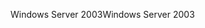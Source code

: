 <span data-ttu-id="89060-101">Windows Server 2003</span><span class="sxs-lookup"><span data-stu-id="89060-101">Windows Server 2003</span></span>